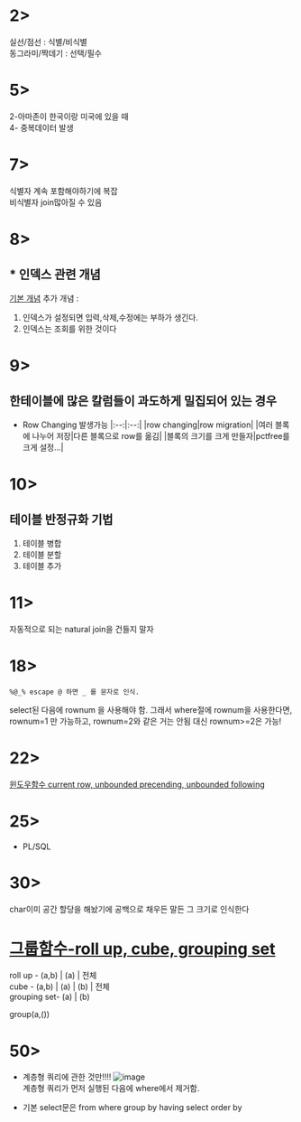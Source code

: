 
# 2>
실선/점선 : 식별/비식별  
동그라미/짝데기 : 선택/필수  

# 5>
2-아마존이 한국이랑 미국에 있을 때  
4- 중복데이터 발생  

# 7>
식별자 계속 포함해야하기에 복잡  
비식별자 join많아질 수 있음  

# 8>
## * 인덱스 관련 개념
[기본 개념](https://github.com/SSU-PaceMaker/SQLD/blob/master/Chapter/2-3/2-3-5.md)
추가 개념 :
1. 인덱스가 설정되면 입력,삭제,수정에는 부하가 생긴다.
2. 인덱스는 조회를 위한 것이다


# 9>
## 한테이블에 많은 칼럼들이 과도하게 밀집되어 있는 경우
- Row Changing 발생가능
|:--:|:--:|
|row changing|row migration|
|여러 블록에 나누어 저장|다른 블록으로 row를 옮김|
|블록의 크기를 크게 만들자|pctfree를 크게 설정...|

# 10>
## 테이블 반정규화 기법
1. 테이블 병합
2. 테이블 분할
3. 테이블 추가

# 11>
자동적으로 되는 natural join을 건들지 말자  

# 18>
```
%@_% escape @ 하면 _ 를 문자로 인식.
```
select된 다음에 rownum 을 사용해야 함.
그래서 where절에 rownum을 사용한다면, rownum=1 만 가능하고, rownum=2와 같은 거는 안됨
대신 rownum>=2은 가능!

# 22>
[윈도우함수 current row, unbounded precending, unbounded following](https://github.com/SSU-PaceMaker/SQLD/blob/master/Chapter/2-2/2-2-4.md#2%EC%9C%88%EB%8F%84%EC%9A%B0-%ED%95%A8%EC%88%98-%EB%AC%B8%EB%B2%95)

# 25>
* PL/SQL

# 30>
char이미 공간 할당을 해놨기에 공백으로 채우든 말든 그 크기로 인식한다

# [그룹함수-roll up, cube, grouping set](https://www.youtube.com/watch?v=pXq_iWt704c&list=PLJyu27XFq6X0Sa2622T9pan9WEQaUFFKg&index=12)
roll up - (a,b) | (a) | 전체  
cube - (a,b) | (a) | (b) | 전체  
grouping set- (a) | (b)  


group(a,())


# 50>
* 계층형 쿼리에 관한 것만!!!!
![image](https://user-images.githubusercontent.com/50352139/111068706-3a0e0b00-850d-11eb-9efc-9e8fe92b8d97.png)  
계층형 쿼리가 먼저 실행된 다음에 where에서 제거함.  

* 기본 select문은
from where group by having select order by
